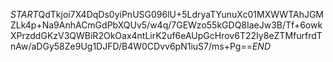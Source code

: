 $START$QdTkjoi7X4DqDs0yiPnUSG096lU+5LdryaTYunuXc01MXWWTAhJGMZLk4p+Na9AnhACmGdPbXQUv5/w4q/7GEWzo55kGDQ8IaeJw3B/Tf+6owkXPrzddGKzV3QWBiR2OkOax4ntLirK2uf6eAUpGcHrov6T22Iy8eZTMfurfrdTnAw/aDGy58Ze9Ug1DJFD/B4W0CDvv6pN1iuS7/ms+Pg==$END$